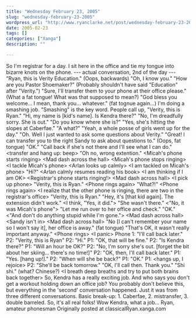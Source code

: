 ```yaml
---
title: "Wednesday February 23, 2005"
slug: "wednesday-february-23-2005"
wordpress_url: "http://www.ryanclarke.net/post/wednesday-february-23-2005/"
date: 2005-02-23
tags: []
categories: ["Xanga"]
description: ""

---
```


So I'm registrar for a day. I sit here in the office and tie my tongue into bizarre knots on the phone.
 --- actual conversation, 2nd of the day ---
 "Ryan, this is Verity Education." (Oops, backwards)
 "Oh, I know you."
 "How are you Pastor Shoemaker?" (Probably shouldn't have said "Education" after "Verity.")
 "Sure, I'll transfer them to your phone at their office please." (What a fat tongue! What was that supposed to mean?)
 "God bless you welcome... I mean, thank you... whatever." (fat tognue again...)
 I'm doing a smashing job. "Smashing" is the key word. People call up,
 "Verity, this is Ryan."
 "Hi, my name is [kid's name]. Is Kendra there?"
 "No, I'm dreadfully sorry. She is out."
 "Do you know where she is?"
 "Yes, she's hitting the slopes at Caberfae."
 "A what?"
 "Yeah, a whole posse of girls went up for the day."
 "Oh. Well I just wanted to ask some questions about Verity."
 "Great! I can transfer you to the right Sandy to ask about questions to." (Oops, fat tongue)
 "OK."
 "Call back if she's not there and I'll see what I can do."
 \<transfer and hang up: beep\>
 "Oh no, wrong extention."
 \<Micah's phone starts ringing\>
 \<Mad dash across the hall\>
 \<Micah's phone stops ringing\>
 \<I tackle Micah's phone\>
 \<Arlan looks up calmly\>
 \<I am tackled on Micah's phone\>
 "Hi?"
 \<Arlan calmly resumes reading his book\>
 \<I am thinking if I am OK\>
 \<Registrar's phone starts ringing!\>
 \<Mad dash across hall\>
 \<I pick up phone\>
 "Verity, this is Ryan."
 \<Phone rings again\>
 "What?!"
 \<Phone rings again\>
 \<I realize that the other phone is ringing, there are two in the registrar's office\>
 "Verity, this is Ryan."
 "Hey, it's [that kid again]. The extension didn't work."
 \<I think, "Yes, it did."\>
 "She wasn't there."
 \<"No, it was Micah's phone"\>
 "Let me run over to her office and check."
 "OK."
 \<"And don't do anything stupid while I'm gone."\>
 \<Mad dash across hall\>
 \<Sandy isn't in\>
 \<Mad dash across hall\>
 "No [I can't remember your name so I won't say it], her office is away." (fat tongue)
 "That's OK, it wasn't really important anyway."
 \<Phone rings\>
 \<I panic\>
 Phone 1: "I'll call back later."
 P2: "Verity, this is Ryan"
 P2: "Hi."
 P1: "OK, that will be fine."
 P2: "Is Kendra there?"
 P1: "Will an hour be OK?"
 P2: "No, I'm sorry she's out. [forget the bit about her skiing... there's no time!]"
 P2: "OK, then, I'll call back later."
 P1: "Yes. [hang up!]."
 P2: "When will she be back?"
 P1: "OK."
 P1: \<hangs up, I rejoice\>
 P2: "She'll be back tomorrow."
 "OK, I'll call then. Thank you."
 "Shi shi." (what? Chinese?)
 \<I breath deep breaths and try to put both brains back together\>
 So, Kendra has a really exciting job. And who says you don't get a workout holding down an office job? You probably don't believe this, but everything in the 'second' conversation happened. Just it was from three different conversations. Basic break-up: 1. Caberfae, 2. mistransfer, 3. double barreled. So, it's all real folks! Wow Kendra, what a job...
 Ryan, amateur phonesman
Originally posted at classicalRyan.xanga.com
